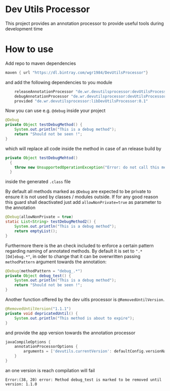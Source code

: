 # Dev Utils Processor
This project provides an annotation processor to provide useful tools
during development time

# How to use
Add repo to maven dependencies
```Groovy
maven { url "https://dl.bintray.com/wgr1984/DevUtilsProcessor"}
```
and add the following dependencies to you module
```Groovy
    releaseAnnotationProcessor "de.wr.devutilsprocessor:devUtilsProcessorRelease:0.1"
    debugAnnotationProcessor "de.wr.devutilsprocessor:devUtilsProcessorDebug:0.1"
    provided "de.wr.devutilsprocessor:libDevUtilsProcessor:0.1"
```
Now you can use e.g. ```@debug``` inside your project
```Java
@Debug
private Object testDebugMethod() {
    System.out.println("This is a debug method");
    return "Should not be seen !";
}
```
which will replace all code inside the method in case of
an release build by
```Java
private Object testDebugMehtod()
  {
    throw new UnsupportedOperationException("Error: do not call this method on release.");
  }
```
inside the generated ```.class``` file

By default all methods marked as ```@Debug``` are expected to be private
to ensure it is not used by classes / modules outside.
If for any good reason this guard shall deactivated just add
```allowNonPrivate=true``` as parameter to the annotation
```Java
@Debug(allowNonPrivate = true)
static List<String> testDebugMethod2() {
    System.out.println("This is a debug method");
    return emptyList();
}
```

Furthermore there is the an check included to enforce a certain
pattern regarding naming of annotated methods. By default it is
set to ```".*[Dd]ebug.*"```, in oder to change that it can be overwritten
passing ```methodPattern``` argument towards the annotation:
```Java
@Debug(methodPattern = "debug_.*")
private Object debug_test() {
    System.out.println("This is a debug method");
    return "Should not be seen !";
}
```

Another function offered by the dev uitls processor is ```@RemovedUntilVersion```.
```Java
@RemovedUntilVersion("1.1.1")
private void depricatedUntil() {
    System.out.println("This method is about to expire");
}
```
and provide the app version towards the annotation processor
```Groovy
javaCompileOptions {
    annotationProcessorOptions {
        arguments = ['devutils.currentVersion': defaultConfig.versionName]
    }
}
```
an one version is reach compilation will fail
```
Error:(38, 20) error: Method debug_test is marked to be removed until version: 1.1.0
```
